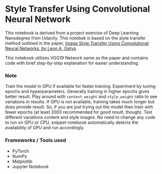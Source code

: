 # Style Transfer Using Convolutional Neural Network

This notebook is derived from a project exercise of Deep Learning Nanodegree from Udacity. This notebok is based on the style transfer method outlined in the paper, [Image Style Transfer Using Convolutional Neural Networks, by Leon A. Gatys](https://www.cv-foundation.org/openaccess/content_cvpr_2016/papers/Gatys_Image_Style_Transfer_CVPR_2016_paper.pdf).

This notebook utilizes VGG19 Network same as the paper and contains code with brief step-by-step explanation for easier understanding.


### Note

Train the model in GPU if available for faster training.
Experiment by tuning epochs and hyperparameters. Generally training in higher epochs gives better result. Play around with `content_weight` and `style_weight` ratio to see variations in results. If GPU is not available, training takes much longer but does provide result. So, if you are just trying out the model then train with fewer epochs (at least 2000 recommended for good result, though). Test different variations content and style images.
No need to change any code to run on GPU or CPU, snippet notebook automatically detects the availability of GPU and run accordingly.


### Frameworks / Tools used
* PyTorch
* NumPy
* Matplotlib
* Jupyter Notebook
